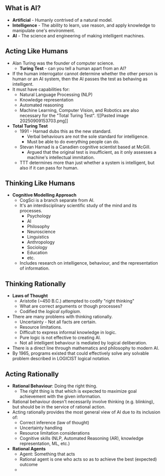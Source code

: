 ## What is AI?
- **Artificial** - Humanly contrived of a natural model.
- **Intelligence** - The ability to learn, use reason, and apply knowledge to manipulate one's environment.
- **AI** - The science and engineering of making intelligent machines.
## Acting Like Humans
- Alan Turing was the founder of computer science.
	- **Turing Test** - can you tell a human apart from an AI?
- If the human interrogator cannot determine whether the other person is human or an AI system, then the AI passes the test as behaving as intelligent.
- It must have capabilities for:
	- Natural Language Processing (NLP)
	- Knowledge representation
	- Automated reasoning
	- Machine Learning, Computer Vision, and Robotics are also necessary for the "Total Turing Test".
![[Pasted image 20250909153703.png]]
- **Total Turing Test**
	- 1991 - Harnad dubs this as the new standard.
		- Verbal behaviours are not the sole standard for intelligence.
		- Must be able to do everything people can do.
	- Stevan Harnad is a Canadien cognitive scientist based at McGill.
		- Argued that the original test is insufficient, as it only assesses a machine's intellectual immitation.
	- TTT determines more than just whether a system is intelligent, but also if it can pass for human.
## Thinking Like Humans
- **Cognitive Modelling Approach**
	- CogSci is a branch separate from AI.
	- It's an interdisciplinary scientific study of the mind and its processes.
		- Psychology
		- AI
		- Philosophy
		- Neuroscience
		- Linguistics
		- Anthropology
		- Sociology
		- Education
		- etc.
	- Includes research on intelligence, behaviour, and the representation of information.
## Thinking Rationally
- **Laws of Thought**
	- Aristotle (~450 B.C.) attempted to codify "right thinking"
	- What are correct arguments or though processes?
	- Codified the *logical syllogism*.
- There are many problems with thinking rationally.
	- Uncertainty - Not all facts are certain.
	- Resource limitations.
	- Difficult to express informal knowledge in logic.
	- Pure logic is not effective to creating AI.
	- Not all intelligent behaviour is mediated by logical deliberation.
- There is a direct line through mathematics and philosophy to modern AI.
- By 1965, programs existed that could effectively solve any solvable problem described in LOGICIST logical notation.
## Acting Rationally
- **Rational Behaviour**: Doing the right thing.
	- The right thing is that which is expected to maximize goal achievement with the given information.
- Rational behaviour doesn't necessarily involve thinking (e.g. blinking), but should be in the service of rational action.
- Acting rationally provides the most general view of AI due to its inclusion of:
	- Correct inference (law of thought)
	- Uncertainty handling
	- Resource limitation considerations
	- Cognitive skills (NLP, Automated Reasoning (AR), knowledge representation, ML, etc.)
- **Rational Agents**
	- Agent: Something that acts
	- Rational agent is one who acts so as to achieve the best (expected) outcome
	- 
